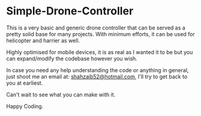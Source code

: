 # Simple-Drone-Controller

This is a very basic and generic drone controller that can be served as a pretty solid base for many projects. With minimum efforts, it can be used for helicopter and harrier as well.

Highly optimised for mobile devices, it is as real as I wanted it to be but you can expand/modify the codebase however you wish.

In case you need any help understanding the code or anything in general, just shoot me an email at: shahzaib52@hotmail.com, I'll try to get back to you at earliest.

Can't wait to see what you can make with it.

Happy Coding.

